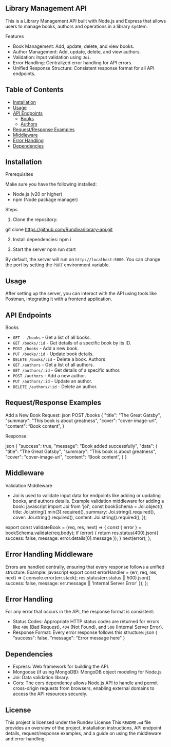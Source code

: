 
## Library Management API

This is a Library Management API built with Node.js and Express that allows users to manage books, authors and operations in a library system.

Features

- Book Management: Add, update, delete, and view books.
- Author Management: Add, update, delete, and view authors.
- Validation: Input validation using `Joi`.
- Error Handling: Centralized error handling for API errors.
- Unified Response Structure: Consistent response format for all API endpoints.

## Table of Contents

- [Installation](#installation)
- [Usage](#usage)
- [API Endpoints](#api-endpoints)
  - [Books](#books)
  - [Authors](#authors)
- [Request/Response Examples](#requestresponse-examples)
- [Middleware](#middleware)
- [Error Handling](#error-handling)
- [Dependencies](#dependencies)

## Installation

Prerequisites

Make sure you have the following installed:

- Node.js (v20 or higher)
- npm (Node package manager)

Steps

1. Clone the repository:

git clone https://github.com/Rundiva/library-api.git  

2. Install dependencies:
   npm i

3. Start the server
   npm run start
  
By default, the server will run on `http://localhost:5000`. You can change the port by setting the `PORT` environment variable.

## Usage

After setting up the server, you can interact with the API using tools like Postman, integrating it with a frontend application. 


## API Endpoints
Books

- `GET - /books` - Get a list of all books.
- `GET /books/:id` - Get details of a specific book by its ID.
- `POST /books` - Add a new book.
- `PUT /books/:id` - Update book details.
- `DELETE /books/:id` - Delete a book.
Authors
- `GET /authors` - Get a list of all authors.
- `GET /authors/:id` - Get details of a specific author.
- `POST /authors` - Add a new author.
- `PUT /authors/:id` - Update an author.
- `DELETE /authors/:id` - Delete an author.

## Request/Response Examples
Add a New Book
Request:
json
POST /books
{
  "title": "The Great Gatsby",
  "summary": "This book is about greatness",
  "cover": "cover-image-url",
  "content": “Book content”,
}

Response:

json
{
  "success": true,
  "message": "Book added successfully",
  "data": {
  "title": "The Great Gatsby",
  "summary": "This book is about greatness",
  "cover": "cover-image-url",
  "content": “Book content”,
  }
}

## Middleware
Validation Middleware
- Joi is used to validate input data for endpoints like adding or updating books, and authors details.
Example validation middleware for adding a book:
javascript
import Joi from 'joi';
const bookSchema = Joi.object({
  title: Joi.string().min(3).required(),
  summary: Joi.string().required(),
  cover: Joi.string().required(),
  content: Joi.string().required(),
});

export const validateBook = (req, res, next) => {
  const { error } = bookSchema.validate(req.body);
  if (error) {
    return res.status(400).json({
      success: false,
      message: error.details[0].message
    });
  }
  next(error);
};

## Error Handling Middleware
Errors are handled centrally, ensuring that every response follows a unified structure.
Example:
javascript
export const errorHandler = (err, req, res, next) => {
  console.error(err.stack);
  res.status(err.status || 500).json({
    success: false,
    message: err.message || 'Internal Server Error'
  });
};

## Error Handling
For any error that occurs in the API, the response format is consistent:
- Status Codes: Appropriate HTTP status codes are returned for errors like `400` (Bad Request), `404` (Not Found), and `500` (Internal Server Error).
- Response Format: Every error response follows this structure:
json
{
  "success": false,
  "message": "Error message here"
}

## Dependencies
- Express: Web framework for building the API.
- Mongoose (if using MongoDB): MongoDB object modeling for Node.js
- Joi: Data validation library.
- Cors: The cors dependency allows Node.js API to handle and permit cross-origin requests from browsers, enabling external domains to access the API resources securely.
 
## License
This project is licensed under the Rundev License
This `README.md` file provides an overview of the project, installation instructions, API endpoint details, request/response examples, and a guide on using the middleware and error handling.
